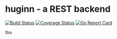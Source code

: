 # huginn - a REST backend

[![Build Status](https://travis-ci.com/refundable-tgm/huginn.svg?branch=master)](https://travis-ci.com/refundable-tgm/huginn)
[![Coverage Status](https://coveralls.io/repos/github/refundable-tgm/huginn/badge.svg?branch=master)](https://coveralls.io/github/refundable-tgm/huginn?branch=master)
[![Go Report Card](https://goreportcard.com/badge/github.com/refundable-tgm/huginn)](https://goreportcard.com/report/github.com/refundable-tgm/huginn)

tba

